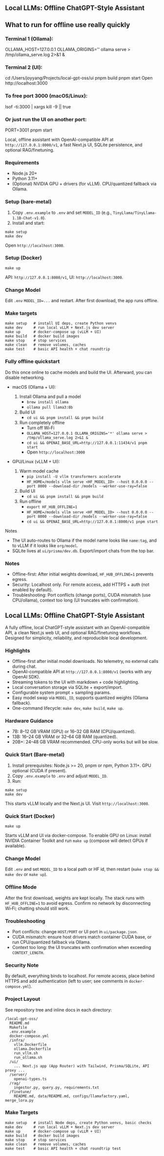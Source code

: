 ## Local LLMs: Offline ChatGPT-Style Assistant

## What to run for offline use really quickly
### Terminal 1 (Ollama):
OLLAMA_HOST=127.0.0.1 OLLAMA_ORIGINS='' ollama serve > /tmp/ollama_serve.log 2>&1 &
### Terminal 2 (UI):
cd /Users/joyyang/Projects/local-gpt-oss/ui
pnpm build
pnpm start
Open http://localhost:3000

### To free port 3000 (macOS/Linux):
lsof -ti:3000 | xargs kill -9 || true

### Or just run the UI on another port: 
PORT=3001 pnpm start


Local, offline assistant with OpenAI-compatible API at `http://127.0.0.1:8000/v1`, a fast Next.js UI, SQLite persistence, and optional RAG/finetuning.

### Requirements
- Node.js 20+
- Python 3.11+
- (Optional) NVIDIA GPU + drivers (for vLLM). CPU/quantized fallback via Ollama.

### Setup (bare-metal)
1) Copy `.env.example` to `.env` and set `MODEL_ID` (e.g., `TinyLlama/TinyLlama-1.1B-Chat-v1.0`).
2) Install and start:
```
make setup
make dev
```
Open `http://localhost:3000`.

### Setup (Docker)
```
make up
```
API: `http://127.0.0.1:8000/v1`, UI: `http://localhost:3000`.

### Change Model
Edit `.env` `MODEL_ID=...` and restart. After first download, the app runs offline.

### Make targets
```
make setup   # install UI deps, create Python venvs
make dev     # run local vLLM + Next.js dev server
make up      # docker-compose up (vLLM + UI)
make build   # docker build images
make stop    # stop services
make clean   # remove volumes, caches
make test    # basic API health + chat roundtrip
```

### Fully offline quickstart

Do this once online to cache models and build the UI. Afterward, you can disable networking.

- macOS (Ollama + UI):
  1) Install Ollama and pull a model
     - `brew install ollama`
     - `ollama pull llama3:8b`
  2) Build UI
     - `cd ui && pnpm install && pnpm build`
  3) Run completely offline
     - Turn off Wi‑Fi
     - `OLLAMA_HOST=127.0.0.1 OLLAMA_ORIGINS='*' ollama serve > /tmp/ollama_serve.log 2>&1 &`
     - `cd ui && OPENAI_BASE_URL=http://127.0.0.1:11434/v1 pnpm start`
     - Open `http://localhost:3000`

- GPU/Linux (vLLM + UI):
  1) Warm model cache
     - `pip install -U vllm transformers accelerate`
     - `HF_HOME=/models vllm serve <HF_MODEL_ID> --host 0.0.0.0 --port 8000 --download-dir /models --worker-use-ray=false`
  2) Build UI
     - `cd ui && pnpm install && pnpm build`
  3) Run offline
     - `export HF_HUB_OFFLINE=1`
     - `HF_HOME=/models vllm serve <HF_MODEL_ID> --host 0.0.0.0 --port 8000 --download-dir /models --worker-use-ray=false`
     - `cd ui && OPENAI_BASE_URL=http://127.0.0.1:8000/v1 pnpm start`

Notes
- The UI auto-routes to Ollama if the model name looks like `name:tag`, and to vLLM if it looks like `org/model`.
- SQLite lives at `ui/prisma/dev.db`. Export/import chats from the top bar.

### Notes
- Offline-first: After initial weights download, `HF_HUB_OFFLINE=1` prevents egress.
- Security: Localhost only. For remote access, add HTTPS + auth (not enabled by default).
- Troubleshooting: Port conflicts (change ports), CUDA mismatch (use CPU/ollama), context too long (UI truncates with confirmation).

## Local LLMs: Offline ChatGPT-Style Assistant

A fully offline, local ChatGPT-style assistant with an OpenAI-compatible API, a clean Next.js web UI, and optional RAG/finetuning workflows. Designed for simplicity, reliability, and reproducible local development.

### Highlights
- Offline-first after initial model downloads. No telemetry, no external calls during chat.
- OpenAI-compatible API at `http://127.0.0.1:8000/v1` (works with any OpenAI SDK).
- Streaming tokens to the UI with markdown + code highlighting.
- Local conversation storage via SQLite + export/import.
- Configurable system prompt + sampling params.
- Easy model swap via `MODEL_ID`, supports quantized weights (Ollama fallback).
- One-command lifecycle: `make dev`, `make build`, `make up`.

### Hardware Guidance
- 7B: 8–12 GB VRAM (GPU) or 16–32 GB RAM (CPU/quantized).
- 13B: 16–24 GB VRAM or 32–64 GB RAM (quantized).
- 20B+: 24–48 GB VRAM recommended. CPU-only works but will be slow.

### Quick Start (Bare-metal)
1) Install prerequisites: Node.js >= 20, pnpm or npm, Python 3.11+. GPU optional (CUDA if present).
2) Copy `.env.example` to `.env` and adjust `MODEL_ID`.
3) Run:

```
make setup
make dev
```

This starts vLLM locally and the Next.js UI. Visit `http://localhost:3000`.

### Quick Start (Docker)
```
make up
```
Starts vLLM and UI via docker-compose. To enable GPU on Linux: install NVIDIA Container Toolkit and run `make up` (compose will detect GPUs if available).

### Change Model
Edit `.env` and set `MODEL_ID` to a local path or HF id, then restart (`make stop && make dev` or `make up`).

### Offline Mode
After the first download, weights are kept locally. The stack runs with `HF_HUB_OFFLINE=1` to avoid egress. Confirm no network by disconnecting Wi‑Fi; chatting should still work.

### Troubleshooting
- Port conflicts: change `HOST/PORT` or UI port in `ui/package.json`.
- CUDA mismatch: ensure host drivers match container CUDA base, or run CPU/quantized fallback via Ollama.
- Context too long: the UI truncates with confirmation when exceeding `CONTEXT_LENGTH`.

### Security Note
By default, everything binds to localhost. For remote access, place behind HTTPS and add authentication (left to user; see comments in `docker-compose.yml`).

### Project Layout
See repository tree and inline docs in each directory:

```
/local-gpt-oss/
  README.md
  Makefile
  .env.example
  docker-compose.yml
  /infra/
    vllm.Dockerfile
    ollama.Dockerfile
    run_vllm.sh
    run_ollama.sh
  /ui/
    ... Next.js app (App Router) with Tailwind, Prisma/SQLite, API proxy ...
  /server/
    openai-types.ts
  /rag/
    ingestor.py, query.py, requirements.txt
  /finetune/
    README.md, data/README.md, configs/llamafactory.yaml, merge_lora.py
```

### Make Targets
```
make setup   # install Node deps, create Python venvs, basic checks
make dev     # run local vLLM + Next.js dev server
make up      # docker-compose up (vLLM + UI)
make build   # docker build images
make stop    # stop services
make clean   # remove volumes, caches
make test    # basic API health + chat roundtrip test
```


